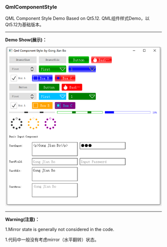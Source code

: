 ### QmlComponentStyle

QML Component Style Demo Based on Qt5.12.
QML组件样式Demo，以Qt5.12为基础版本。

---
**Demo Show(展示)：**

![2019-09-28](Image/demo_20190928.png)

---
**Warning(注意)：**

1.Mirror state is generally not considered in the code.

1.代码中一般没有考虑mirror（水平翻转）状态。
